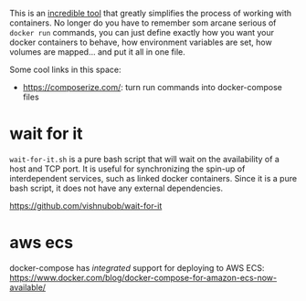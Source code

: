 
This is an [incredible tool](https://docs.docker.com/compose/) that greatly simplifies the process of working with containers. No longer do you have to remember som arcane serious of `docker run` commands, you can just define exactly how you want your docker containers to behave, how environment variables are set, how volumes are mapped... and put it all in one file.

Some cool links in this space:

- https://composerize.com/: turn run commands into docker-compose files

# wait for it
`wait-for-it.sh` is a pure bash script that will wait on the availability of a host and TCP port. It is useful for synchronizing the spin-up of interdependent services, such as linked docker containers. Since it is a pure bash script, it does not have any external dependencies.

https://github.com/vishnubob/wait-for-it

# aws ecs

docker-compose has _integrated_ support for deploying to AWS ECS: https://www.docker.com/blog/docker-compose-for-amazon-ecs-now-available/